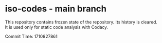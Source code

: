 # iso-codes - main branch

This repository contains frozen state of the repository.
Its history is cleared. It is used only for static code
analysis with Codacy.

Commit Time: 1710827861